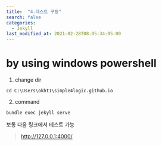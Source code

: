 ```yaml
---
title:  "4.테스트 구동"
search: false
categories: 
  - Jekyll
last_modified_at: 2021-02-28T08:05:34-05:00
---
```


by using windows powershell
===

1. change dir

```
cd C:\Users\okht1\simple4logic.github.io
```


2. command

```
bundle exec jekyll serve
```

보통 다음 링크에서 테스트 가능
> http://127.0.0.1:4000/   
